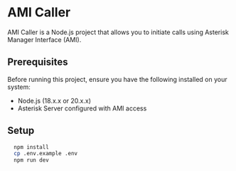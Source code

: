 # AMI Caller

AMI Caller is a Node.js project that allows you to initiate calls using Asterisk Manager Interface (AMI).

## Prerequisites

Before running this project, ensure you have the following installed on your system:

- Node.js (18.x.x or 20.x.x)
- Asterisk Server configured with AMI access

## Setup

```bash
  npm install
  cp .env.example .env
  npm run dev
```
